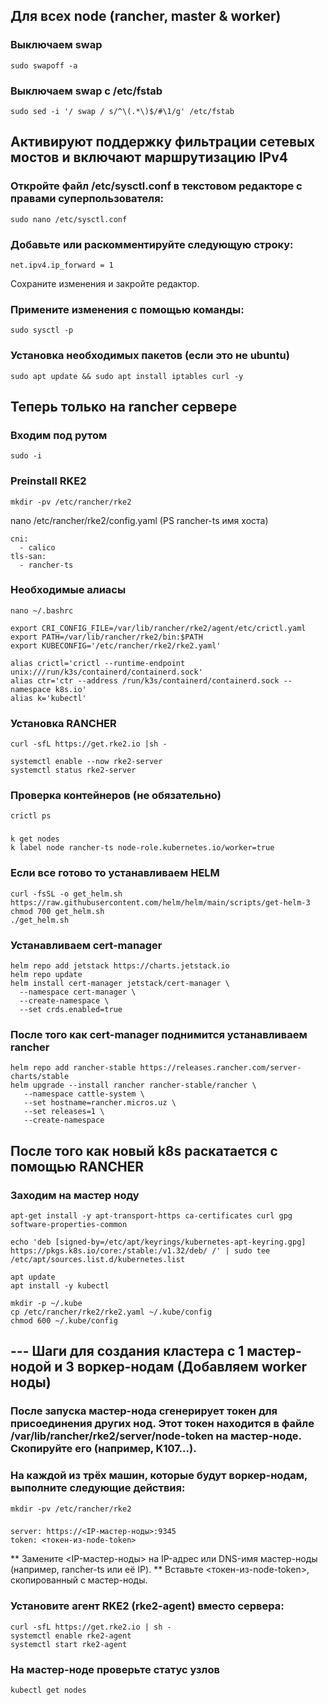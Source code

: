 ## Для всех node (rancher, master & worker)
### Выключаем swap
```
sudo swapoff -a 
```

### Выключаем swap c /etc/fstab
```
sudo sed -i '/ swap / s/^\(.*\)$/#\1/g' /etc/fstab
```

## Активируют поддержку фильтрации сетевых мостов и включают маршрутизацию IPv4
### Откройте файл /etc/sysctl.conf в текстовом редакторе с правами суперпользователя:
```
sudo nano /etc/sysctl.conf
```
### Добавьте или раскомментируйте следующую строку:
```
net.ipv4.ip_forward = 1
```
Сохраните изменения и закройте редактор.
###  Примените изменения с помощью команды:
```
sudo sysctl -p
```

### Установка необходимых пакетов (если это не ubuntu)
```
sudo apt update && sudo apt install iptables curl -y
```

## Теперь только на rancher сервере
### Входим под рутом
```
sudo -i
```
### Preinstall RKE2
```
mkdir -pv /etc/rancher/rke2
``` 

nano /etc/rancher/rke2/config.yaml  (PS rancher-ts имя хоста)
```
cni:
  - calico
tls-san:
  - rancher-ts
```


### Необходимые алиасы
```
nano ~/.bashrc 
```

```
export CRI_CONFIG_FILE=/var/lib/rancher/rke2/agent/etc/crictl.yaml
export PATH=/var/lib/rancher/rke2/bin:$PATH
export KUBECONFIG='/etc/rancher/rke2/rke2.yaml'

alias crictl='crictl --runtime-endpoint unix:///run/k3s/containerd/containerd.sock'
alias ctr='ctr --address /run/k3s/containerd/containerd.sock --namespace k8s.io'
alias k='kubectl'
```

### Установка RANCHER
```
curl -sfL https://get.rke2.io |sh -
```

```
systemctl enable --now rke2-server
systemctl status rke2-server
```

### Проверка контейнеров (не обязательно)
```
crictl ps
```

###
```
k get nodes
k label node rancher-ts node-role.kubernetes.io/worker=true
```

### Если все готово то устанавливаем HELM
```
curl -fsSL -o get_helm.sh https://raw.githubusercontent.com/helm/helm/main/scripts/get-helm-3
chmod 700 get_helm.sh
./get_helm.sh
```

### Устанавливаем cert-manager
```
helm repo add jetstack https://charts.jetstack.io
helm repo update
helm install cert-manager jetstack/cert-manager \
  --namespace cert-manager \
  --create-namespace \
  --set crds.enabled=true
```

### После того как cert-manager поднимится устанавливаем rancher
```
helm repo add rancher-stable https://releases.rancher.com/server-charts/stable
helm upgrade --install rancher rancher-stable/rancher \
   --namespace cattle-system \
   --set hostname=rancher.micros.uz \
   --set releases=1 \
   --create-namespace
```

## После того как новый k8s раскатается с помощью RANCHER
### Заходим на мастер ноду
```
apt-get install -y apt-transport-https ca-certificates curl gpg software-properties-common

echo 'deb [signed-by=/etc/apt/keyrings/kubernetes-apt-keyring.gpg] https://pkgs.k8s.io/core:/stable:/v1.32/deb/ /' | sudo tee /etc/apt/sources.list.d/kubernetes.list

apt update
apt install -y kubectl
``` 
```
mkdir -p ~/.kube
cp /etc/rancher/rke2/rke2.yaml ~/.kube/config
chmod 600 ~/.kube/config
```
## --- Шаги для создания кластера с 1 мастер-нодой и 3 воркер-нодам (Добавляем worker ноды)
### После запуска мастер-нода сгенерирует токен для присоединения других нод. Этот токен находится в файле /var/lib/rancher/rke2/server/node-token на мастер-ноде. Скопируйте его (например, K107...).

### На каждой из трёх машин, которые будут воркер-нодам, выполните следующие действия:
```
mkdir -pv /etc/rancher/rke2
```

###
```
server: https://<IP-мастер-ноды>:9345
token: <токен-из-node-token>
```
** Замените <IP-мастер-ноды> на IP-адрес или DNS-имя мастер-ноды (например, rancher-ts или её IP).
** Вставьте <токен-из-node-token>, скопированный с мастер-ноды.

### Установите агент RKE2 (rke2-agent) вместо сервера:
```
curl -sfL https://get.rke2.io | sh -
systemctl enable rke2-agent
systemctl start rke2-agent
```
###  На мастер-ноде проверьте статус узлов
```
kubectl get nodes
```
